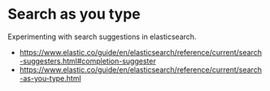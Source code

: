 # Search as you type

Experimenting with search suggestions in elasticsearch.

- https://www.elastic.co/guide/en/elasticsearch/reference/current/search-suggesters.html#completion-suggester
- https://www.elastic.co/guide/en/elasticsearch/reference/current/search-as-you-type.html
